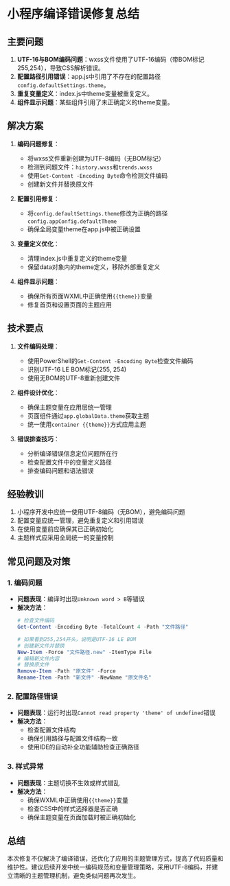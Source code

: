 # 小程序编译错误修复总结

## 主要问题
1. **UTF-16与BOM编码问题**：wxss文件使用了UTF-16编码（带BOM标记255,254），导致CSS解析错误。
2. **配置路径引用错误**：app.js中引用了不存在的配置路径`config.defaultSettings.theme`。
3. **重复变量定义**：index.js中theme变量被重复定义。
4. **组件显示问题**：某些组件引用了未正确定义的theme变量。

## 解决方案
1. **编码问题修复**：
   - 将wxss文件重新创建为UTF-8编码（无BOM标记）
   - 检测到问题文件：`history.wxss`和`trends.wxss`
   - 使用`Get-Content -Encoding Byte`命令检测文件编码
   - 创建新文件并替换原文件

2. **配置引用修复**：
   - 将`config.defaultSettings.theme`修改为正确的路径`config.appConfig.defaultTheme`
   - 确保全局变量theme在app.js中被正确设置

3. **变量定义优化**：
   - 清理index.js中重复定义的theme变量
   - 保留data对象内的theme定义，移除外部重复定义

4. **组件显示问题**：
   - 确保所有页面WXML中正确使用`{{theme}}`变量
   - 修复首页和设置页面的主题应用

## 技术要点
1. **文件编码处理**：
   - 使用PowerShell的`Get-Content -Encoding Byte`检查文件编码
   - 识别UTF-16 LE BOM标记(255, 254)
   - 使用无BOM的UTF-8重新创建文件

2. **组件设计优化**：
   - 确保主题变量在应用层统一管理
   - 页面组件通过`app.globalData.theme`获取主题
   - 统一使用`container {{theme}}`方式应用主题

3. **错误排查技巧**：
   - 分析编译错误信息定位问题所在行
   - 检查配置文件中的变量定义路径
   - 排查编码问题和语法错误

## 经验教训
1. 小程序开发中应统一使用UTF-8编码（无BOM），避免编码问题
2. 配置变量应统一管理，避免重复定义和引用错误
3. 在使用变量前应确保其已正确初始化
4. 主题样式应采用全局统一的变量控制

## 常见问题及对策
### 1. 编码问题
- **问题表现**：编译时出现`Unknown word > B`等错误
- **解决方法**：
  ```powershell
  # 检查文件编码
  Get-Content -Encoding Byte -TotalCount 4 -Path "文件路径"
  
  # 如果看到255,254开头，说明是UTF-16 LE BOM
  # 创建新文件并替换
  New-Item -Force "文件路径.new" -ItemType File
  # 编辑新文件内容
  # 替换原文件
  Remove-Item -Path "原文件" -Force
  Rename-Item -Path "新文件" -NewName "原文件名"
  ```

### 2. 配置路径错误
- **问题表现**：运行时出现`Cannot read property 'theme' of undefined`错误
- **解决方法**：
  - 检查配置文件结构
  - 确保引用路径与配置文件结构一致
  - 使用IDE的自动补全功能辅助检查正确路径

### 3. 样式异常
- **问题表现**：主题切换不生效或样式错乱
- **解决方法**：
  - 确保WXML中正确使用`{{theme}}`变量
  - 检查CSS中的样式选择器是否正确
  - 确保主题变量在页面加载时被正确初始化

## 总结
本次修复不仅解决了编译错误，还优化了应用的主题管理方式，提高了代码质量和维护性。建议后续开发中统一编码规范和变量管理策略，采用UTF-8编码，并建立清晰的主题管理机制，避免类似问题再次发生。 